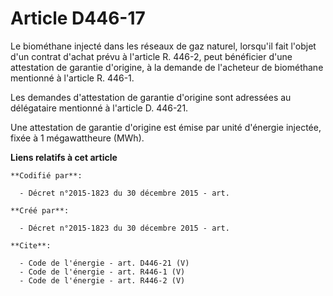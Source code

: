 # Article D446-17

Le biométhane injecté dans les réseaux de gaz naturel, lorsqu'il fait l'objet d'un contrat d'achat prévu à l'article R.
446-2, peut bénéficier d'une attestation de garantie d'origine, à la demande de l'acheteur de biométhane mentionné à
l'article R. 446-1. 

Les demandes d'attestation de garantie d'origine sont adressées au délégataire mentionné à l'article D. 446-21. 

Une attestation de garantie d'origine est émise par unité d'énergie injectée, fixée à 1 mégawattheure (MWh).

**Liens relatifs à cet article**

	**Codifié par**:

	  - Décret n°2015-1823 du 30 décembre 2015 - art.

	**Créé par**:

	  - Décret n°2015-1823 du 30 décembre 2015 - art.

	**Cite**:

	  - Code de l'énergie - art. D446-21 (V)
	  - Code de l'énergie - art. R446-1 (V)
	  - Code de l'énergie - art. R446-2 (V)
